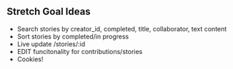 ## Stretch Goal Ideas

- Search stories by creator_id, completed, title, collaborator, text content
- Sort stories by completed/in progress
- Live update /stories/:id
- EDIT funcitonality for contributions/stories
- Cookies!
